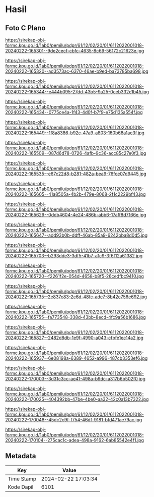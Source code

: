 # Hasil

## Foto C Plano

https://sirekap-obj-formc.kpu.go.id/1ab0/pemilu/pdpr/61/12/02/20/01/6112022001018-20240222-165301--9de2cecf-cbfc-4635-8c69-56172c21623e.jpg

https://sirekap-obj-formc.kpu.go.id/1ab0/pemilu/pdpr/61/12/02/20/01/6112022001018-20240222-165320--ad3573ac-6370-46ae-b9ed-ba73785ba698.jpg

https://sirekap-obj-formc.kpu.go.id/1ab0/pemilu/pdpr/61/12/02/20/01/6112022001018-20240222-165344--e444b095-27dd-43b5-9a25-0ceb332e1b45.jpg

https://sirekap-obj-formc.kpu.go.id/1ab0/pemilu/pdpr/61/12/02/20/01/6112022001018-20240222-165434--0775ce4a-1f43-4d0f-b7f9-e75d135a554f.jpg

https://sirekap-obj-formc.kpu.go.id/1ab0/pemilu/pdpr/61/12/02/20/01/6112022001018-20240222-165449--1f8a8386-b92c-47a9-a803-160b68a1ae3f.jpg

https://sirekap-obj-formc.kpu.go.id/1ab0/pemilu/pdpr/61/12/02/20/01/6112022001018-20240222-165509--087d6d78-0726-4afb-9c36-acc85c27e0f3.jpg

https://sirekap-obj-formc.kpu.go.id/1ab0/pemilu/pdpr/61/12/02/20/01/6112022001018-20240222-165535--e67c22d8-b281-482a-bea9-76fce07d9445.jpg

https://sirekap-obj-formc.kpu.go.id/1ab0/pemilu/pdpr/61/12/02/20/01/6112022001018-20240222-165605--41a8505a-4b2b-479e-8068-2f1c2229bf43.jpg

https://sirekap-obj-formc.kpu.go.id/1ab0/pemilu/pdpr/61/12/02/20/01/6112022001018-20240222-165629--0ddb4604-4e24-486b-abb6-17aff8d7166e.jpg

https://sirekap-obj-formc.kpu.go.id/1ab0/pemilu/pdpr/61/12/02/20/01/6112022001018-20240222-165647--add93b0b-ddff-46ab-85a9-6242bba8d0d5.jpg

https://sirekap-obj-formc.kpu.go.id/1ab0/pemilu/pdpr/61/12/02/20/01/6112022001018-20240222-165703--b293dde3-3df5-41b7-a1c9-3f6f12a61382.jpg

https://sirekap-obj-formc.kpu.go.id/1ab0/pemilu/pdpr/61/12/02/20/01/6112022001018-20240222-165720--f2261f2e-054d-4658-b8f5-26cedfbc9410.jpg

https://sirekap-obj-formc.kpu.go.id/1ab0/pemilu/pdpr/61/12/02/20/01/6112022001018-20240222-165735--2e837c83-2c6d-48fc-ade7-8b42c756e692.jpg

https://sirekap-obj-formc.kpu.go.id/1ab0/pemilu/pdpr/61/12/02/20/01/6112022001018-20240222-165755--fa773548-338d-43bb-8ecd-4fc9a56b1686.jpg

https://sirekap-obj-formc.kpu.go.id/1ab0/pemilu/pdpr/61/12/02/20/01/6112022001018-20240222-165827--2482d8db-1e9f-4990-a043-cfbfe1ec14a2.jpg

https://sirekap-obj-formc.kpu.go.id/1ab0/pemilu/pdpr/61/12/02/20/01/6112022001018-20240222-165937--6e08198a-6389-4652-a996-487cb3353ef6.jpg

https://sirekap-obj-formc.kpu.go.id/1ab0/pemilu/pdpr/61/12/02/20/01/6112022001018-20240222-170003--3d31c3cc-ae41-498a-b9dc-a317b6b502f0.jpg

https://sirekap-obj-formc.kpu.go.id/1ab0/pemilu/pdpr/61/12/02/20/01/6112022001018-20240222-170025--404392bb-47be-4be0-aa32-42c0a13b7322.jpg

https://sirekap-obj-formc.kpu.go.id/1ab0/pemilu/pdpr/61/12/02/20/01/6112022001018-20240222-170048--45dc2c9f-f754-46df-9181-bfd471ae79ac.jpg

https://sirekap-obj-formc.kpu.go.id/1ab0/pemilu/pdpr/61/12/02/20/01/6112022001018-20240222-170104--275cac1c-adea-498a-9162-6ab85542e4f1.jpg


## Metadata

| Key        | Value               |
| ---------- | ------------------- |
| Time Stamp | 2024-02-22 17:03:34 |
| Kode Dapil | 6101                |



